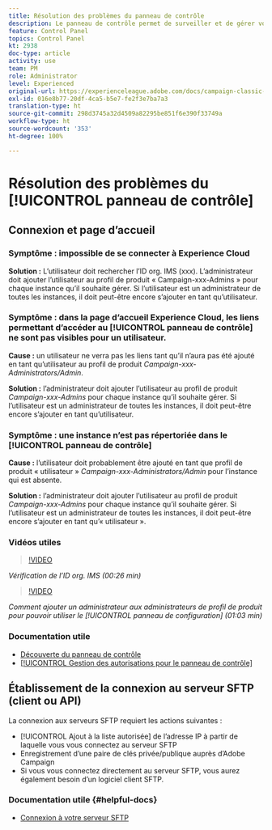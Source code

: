 ```yaml
---
title: Résolution des problèmes du panneau de contrôle
description: Le panneau de contrôle permet de surveiller et de gérer votre capacité de stockage SFTP par instance et d’ajouter des adresses IP aux listes autorisées.
feature: Control Panel
topics: Control Panel
kt: 2938
doc-type: article
activity: use
team: PM
role: Administrator
level: Experienced
original-url: https://experienceleague.adobe.com/docs/campaign-classic-learn/tutorials/administrating/control-panel-acc/trouble-shooting.html
exl-id: 016e8b77-20df-4ca5-b5e7-fe2f3e7ba7a3
translation-type: ht
source-git-commit: 298d3745a32d4509a82295be851f6e390f33749a
workflow-type: ht
source-wordcount: '353'
ht-degree: 100%

---
```


# Résolution des problèmes du [!UICONTROL panneau de contrôle]

## Connexion et page d’accueil

### Symptôme : impossible de se connecter à Experience Cloud

**Solution :**
L’utilisateur doit rechercher l’ID org. IMS (xxx). L’administrateur doit ajouter l’utilisateur au profil de produit « Campaign-xxx-Admins » pour chaque instance qu’il souhaite gérer. Si l’utilisateur est un administrateur de toutes les instances, il doit peut-être encore s’ajouter en tant qu’utilisateur.

### Symptôme : dans la page d’accueil Experience Cloud, les liens permettant d’accéder au [!UICONTROL panneau de contrôle] ne sont pas visibles pour un utilisateur.

**Cause :**
un utilisateur ne verra pas les liens tant qu’il n’aura pas été ajouté en tant qu’utilisateur au profil de produit _Campaign-xxx-Administrators/Admin_.

**Solution :**
l’administrateur doit ajouter l’utilisateur au profil de produit _Campaign-xxx-Admins_ pour chaque instance qu’il souhaite gérer. Si l’utilisateur est un administrateur de toutes les instances, il doit peut-être encore s’ajouter en tant qu’utilisateur.

### Symptôme : une instance n’est pas répertoriée dans le [!UICONTROL panneau de contrôle]

**Cause :**
l’utilisateur doit probablement être ajouté en tant que profil de produit « utilisateur » _Campaign-xxx-Administrators/Admin_ pour l’instance qui est absente.

**Solution :**
l’administrateur doit ajouter l’utilisateur au profil de produit _Campaign-xxx-Admins_ pour chaque instance qu’il souhaite gérer. Si l’utilisateur est un administrateur de toutes les instances, il doit peut-être encore s’ajouter en tant qu’« utilisateur ».

### Vidéos utiles

>[!VIDEO](https://video.tv.adobe.com/v/27183?quality=12)

*Vérification de l’ID org. IMS (00:26 min)*

>[!VIDEO](https://video.tv.adobe.com/v/27147?quality=12)

*Comment ajouter un administrateur aux administrateurs de profil de produit pour pouvoir utiliser le [!UICONTROL panneau de configuration] (01:03 min)*

### Documentation utile

* [Découverte du panneau de contrôle](https://helpx.adobe.com/fr/campaign/kb/control-panel-overview.html)
* [[!UICONTROL Gestion des autorisations pour le panneau de contrôle]](https://helpx.adobe.com/fr/campaign/kb/control-panel-access.html)

## Établissement de la connexion au serveur SFTP (client ou API)

La connexion aux serveurs SFTP requiert les actions suivantes :

* [!UICONTROL Ajout à la liste autorisée] de l’adresse IP à partir de laquelle vous vous connectez au serveur SFTP
* Enregistrement d’une paire de clés privée/publique auprès d’Adobe Campaign
* Si vous vous connectez directement au serveur SFTP, vous aurez également besoin d’un logiciel client SFTP.

### Documentation utile  {#helpful-docs}

* [Connexion à votre serveur SFTP](https://helpx.adobe.com/fr/campaign/kb/control-panel-sftp.html#LoggingintoyourSFTPserver)
